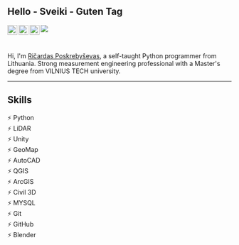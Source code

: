 ## Hello - Sveiki - Guten Tag

<a href="https://www.instagram.com/riciokzz/">
  <img align="left" alt="Abhishek's Instagram" width="22px" src="https://raw.githubusercontent.com/hussainweb/hussainweb/main/icons/instagram.png" />
</a>
<a href="https://twitter.com/ricardas_pos">
  <img align="left" alt="Abhishek Naidu | Twitter" width="22px" src="https://raw.githubusercontent.com/peterthehan/peterthehan/master/assets/twitter.svg" />
</a>
<a href="https://www.linkedin.com/in/ri%C4%8Dardas-poskreby%C5%A1evas-665207206/">
  <img align="left" alt="Abhishek's LinkedIN" width="22px" src="https://raw.githubusercontent.com/peterthehan/peterthehan/master/assets/linkedin.svg" />
</a>

![](https://komarev.com/ghpvc/?username=Riciokzz&color=green&color=003da6&label=PROFILE+VIEWS)

<br />

Hi, I'm [Ričardas Poskrebyševas](https://riciokzz.github.io/cv/), a self-taught Python programmer from Lithuania. Strong measurement engineering professional with a Master's degree from VILNIUS TECH university.

---

## Skills

⚡️ Python\
⚡️ LiDAR\
⚡️ Unity\
⚡️ GeoMap\
⚡️ AutoCAD\
⚡️ QGIS\
⚡️ ArcGIS\
⚡️ Civil 3D\
⚡️ MYSQL\
⚡️ Git\
⚡️ GitHub\
⚡️ Blender
